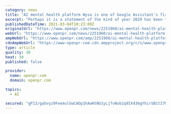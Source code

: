 ```yaml
---
category: news
title: "AI mental health platform Wysa is one of Google Assistant's first investments in Asia"
excerpt: "Perhaps it is a statement of the kind of year 2020 has been that Wysa a mental health and sleep app which won Google s Best App of 2020 award is also now one of Google Assistant"
publishedDateTime: 2021-03-04T10:23:00Z
originalUrl: "https://www.openpr.com/news/2251960/ai-mental-health-platform-wysa-is-one-of-google-assistant-s-first"
webUrl: "https://www.openpr.com/news/2251960/ai-mental-health-platform-wysa-is-one-of-google-assistant-s-first"
ampWebUrl: "https://www.openpr.com/amp/2251960/ai-mental-health-platform-wysa-is-one-of-google-assistant-s-first"
cdnAmpWebUrl: "https://www-openpr-com.cdn.ampproject.org/c/s/www.openpr.com/amp/2251960/ai-mental-health-platform-wysa-is-one-of-google-assistant-s-first"
type: article
quality: 30
heat: 30
published: false

provider:
  name: openpr.com
  domain: openpr.com

topics:
  - AI

secured: "gP13/gabvyz9FeemulGwCAOp1hAwHtNU1yLjTvNob1q9IX436gYhirSB1tI7MKO17fFB2xh8Z4u+MaWFQu5p3L1kJPWDXdARc2gjFrnPvN2RU/k3n4vIPmtWKbKIBLmdDy3RLv8s0epvr9l1eMjng13yEMNnGlmssGajwXd7esiRgaJYL9oqpD8hdoi2GSyFfo18zYu3cq+G0pCKh6fjDG8GeaQ7XL/vzQ0Z9wIYlT6e4Ov+BiwELxyVx34pALM+xfddgEzm5a/0yoKo0F/25zAqTa41LyWZ+mZ8Yej42bxJWaVLFd/WLSpqhcH2Xkfb6l+CcqvQgIoIphPh7/Zwin7ZdkAKTbKtlU5fLrmJBoQ=;6XHXaUWqein4ZEBYu2FGHw=="
---
```



